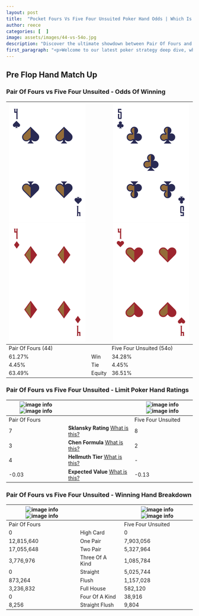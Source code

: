 ```yaml
---
layout: post
title:  "Pocket Fours Vs Five Four Unsuited Poker Hand Odds | Which Is The Better Hand In Poker? A Complete Guide"
author: reece
categories: [  ]
image: assets/images/44-vs-54o.jpg
description: "Discover the ultimate showdown between Pair Of Fours and Five Four Unsuited in poker! Uncover the odds, strategies, and scenarios where one hand triumphs over the other. Get ready to up your poker game with this thrilling analysis."
first_paragraph: "<p>Welcome to our latest poker strategy deep dive, where we're pitting two distinct hands against each other in a high-stakes showdown: Pair Of Fours vs Five Four Unsuited.</p><p>In the dynamic world of poker, every decision counts, and knowing which hand holds the upper hand is key to your success at the table.</p><p>In this article, we'll dissect these two hands, explore the scenarios where one dominates the other, and equip you with the knowledge to make strategic choices that can tip the odds in your favor.</p><p>Get ready to unravel the intriguing dynamics of these poker hands and elevate your game to new heights.</p>"
---
```




[comment]: # (sp0)

## Pre Flop Hand Match Up

<div class="table hand-ratings" markdown="1"> 



### Pair Of Fours vs Five Four Unsuited - Odds Of Winning


    
| ![image info](assets/images/hand1/4.png) ![image info](assets/images/hand1/4o.png) |  | ![image info](assets/images/hand2/5.png) ![image info](assets/images/hand2/4o.png) |
| -------- | -------- | -------- |
| Pair Of Fours (44) |  | Five Four Unsuited (54o) |
| 61.27% | Win | 34.28% |
| 4.45% | Tie | 4.45% |
| 63.49% | Equity | 36.51% |




[comment]: # (sp1)



### Pair Of Fours vs Five Four Unsuited - Limit Poker Hand Ratings


    
| ![image info](https://www.riverpairs.com/assets/images/hand1/4.png) ![image info](https://www.riverpairs.com/assets/images/hand1/4o.png) |  | ![image info](https://www.riverpairs.com/assets/images/hand2/5.png) ![image info](https://www.riverpairs.com/assets/images/hand2/4o.png) |
| -------- | -------- | -------- |
| Pair Of Fours |  | Five Four Unsuited |
| 7 | **Sklansky Rating** [What is this?](/sklansky-rating-explained) | 8 |
| 3 | **Chen Formula** [What is this?](/chen-formula-explained) | 2 |
| 4 | **Hellmuth Tier** [What is this?](/Hellmuth-tier-explained) | - |
| -0.03 | **Expected Value** [What is this?](/expected-value-explained) | -0.13 |




[comment]: # (sp2)



### Pair Of Fours vs Five Four Unsuited - Winning Hand Breakdown


    
| ![image info](https://www.riverpairs.com/assets/images/hand1/4.png) ![image info](https://www.riverpairs.com/assets/images/hand1/4o.png) |  | ![image info](https://www.riverpairs.com/assets/images/hand2/5.png) ![image info](https://www.riverpairs.com/assets/images/hand2/4o.png) |
| -------- | -------- | -------- |
| Pair Of Fours |  | Five Four Unsuited |
| 0 | High Card | 0 |
| 12,815,640 | One Pair | 7,903,056 |
| 17,055,648 | Two Pair | 5,327,964 |
| 3,776,976 | Three Of A Kind | 1,085,784 |
| 0 | Straight | 5,025,744 |
| 873,264 | Flush | 1,157,028 |
| 3,236,832 | Full House | 582,120 |
| 0 | Four Of A Kind | 38,916 |
| 8,256 | Straight Flush | 9,804 |




[comment]: # (sp3)



</div>

[comment]: # (sp4)



[comment]: # (sp5)

